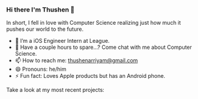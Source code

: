 ### Hi there I'm Thushen 👋 

In short, I fell in love with Computer Science realizing just how much it pushes our world to the future.

- 👯 I’m a iOS Engineer Intern at League.
- 💬 Have a couple hours to spare…? Come chat with me about Computer Science.
- 📫 How to reach me: thushenarriyam@gmail.com
- 😄 Pronouns: he/him
- ⚡ Fun fact: Loves Apple products but has an Android phone.

Take a look at my most recent projects:
<!--
**arriyam/arriyam** is a ✨ _special_ ✨ repository because its `README.md` (this file) appears on your GitHub profile.

Here are some ideas to get you started:

- 🔭 I’m currently working on ...
- 🌱 I’m currently learning ...
- 👯 I’m looking to collaborate on ...
- 🤔 I’m looking for help with ...
- 💬 Ask me about ...
- 📫 How to reach me: ...
- 😄 Pronouns: ...
- ⚡ Fun fact: ...
-->
